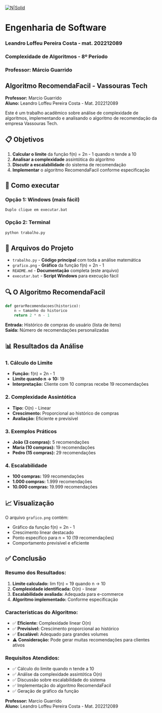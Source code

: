[![N|Solid](https://universidadedevassouras.edu.br/wp-content/uploads/2022/03/campus_marica.png)](https://universidadedevassouras.edu.br/campus-marica/)

# Engenharia de Software
### Leandro Loffeu Pereira Costa - mat. 202212089
### Complexidade de Algoritmos - 8º Período
### Professor: Márcio Guarrido


## Algoritmo RecomendaFacil - Vassouras Tech

**Professor:** Marcio Guarrido  
**Aluno:** Leandro Loffeu Pereira Costa - Mat. 202212089

Este é um trabalho acadêmico sobre análise de complexidade de algoritmos, implementando e analisando o algoritmo de recomendação da empresa Vassouras Tech.

## 📋 Objetivos

1. **Calcular o limite** da função f(n) = 2n - 1 quando n tende a 10
2. **Analisar a complexidade** assintótica do algoritmo
3. **Discutir a escalabilidade** do sistema de recomendação
4. **Implementar** o algoritmo RecomendaFacil conforme especificação

## 🚀 Como executar

### Opção 1: Windows (mais fácil)
```
Duplo clique em executar.bat
```

### Opção 2: Terminal
```bash
python trabalho.py
```

## 📁 Arquivos do Projeto

- `trabalho.py` - **Código principal** com toda a análise matemática
- `grafico.png` - **Gráfico** da função f(n) = 2n - 1
- `README.md` - **Documentação** completa (este arquivo)
- `executar.bat` - **Script Windows** para execução fácil

## 🔍 O Algoritmo RecomendaFacil

```python
def gerarRecomendacoes(historico):
    n = tamanho do historico
    return 2 * n - 1
```

**Entrada:** Histórico de compras do usuário (lista de itens)  
**Saída:** Número de recomendações personalizadas

## 📊 Resultados da Análise

### 1. Cálculo do Limite
- **Função:** f(n) = 2n - 1
- **Limite quando n → 10:** 19
- **Interpretação:** Cliente com 10 compras recebe 19 recomendações

### 2. Complexidade Assintótica
- **Tipo:** O(n) - Linear
- **Crescimento:** Proporcional ao histórico de compras
- **Avaliação:** Eficiente e previsível

### 3. Exemplos Práticos
- **João (3 compras):** 5 recomendações
- **Maria (10 compras):** 19 recomendações  
- **Pedro (15 compras):** 29 recomendações

### 4. Escalabilidade
- **100 compras:** 199 recomendações
- **1.000 compras:** 1.999 recomendações
- **10.000 compras:** 19.999 recomendações

## 📈 Visualização

O arquivo `grafico.png` contém:
- Gráfico da função f(n) = 2n - 1
- Crescimento linear destacado
- Ponto específico para n = 10 (19 recomendações)
- Comportamento previsível e eficiente

## ✅ Conclusão

### Resumo dos Resultados:
1. **Limite calculado:** lim f(n) = 19 quando n → 10
2. **Complexidade identificada:** O(n) - linear
3. **Escalabilidade avaliada:** Adequada para e-commerce
4. **Algoritmo implementado:** Conforme especificação

### Características do Algoritmo:
- ✅ **Eficiente:** Complexidade linear O(n)
- ✅ **Previsível:** Crescimento proporcional ao histórico
- ✅ **Escalável:** Adequado para grandes volumes
- ⚠️ **Consideração:** Pode gerar muitas recomendações para clientes ativos

### Requisitos Atendidos:
- ✅ Cálculo do limite quando n tende a 10
- ✅ Análise da complexidade assintótica O(n)
- ✅ Discussão sobre escalabilidade do sistema
- ✅ Implementação do algoritmo RecomendaFacil
- ✅ Geração de gráfico da função


**Professor:** Marcio Guarrido  
**Aluno:** Leandro Loffeu Pereira Costa - Mat. 202212089
